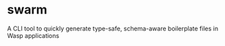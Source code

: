 # swarm
A CLI tool to quickly generate type-safe, schema-aware boilerplate files in Wasp applications
